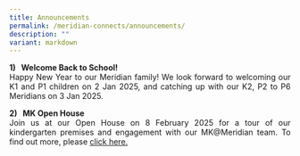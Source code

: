 ```yaml
---
title: Announcements
permalink: /meridian-connects/announcements/
description: ""
variant: markdown
---
```

<p align="justify"><b>1)&nbsp; &nbsp;Welcome Back to School!</b><br>Happy New Year to our Meridian family!  We look forward to welcoming our K1 and P1 children on 2 Jan 2025, and catching up with our K2, P2 to P6 Meridians on 3 Jan 2025.</p>



<p align="justify"><b>2)&nbsp; &nbsp;MK Open House</b><br>Join us at our Open House on 8 February 2025 for a tour of our kindergarten premises and engagement with our MK@Meridian team.  To find out more, please <a href="https://www.meridianpri.moe.edu.sg/mk-at-meridian/announcements/">click here. </a></p>